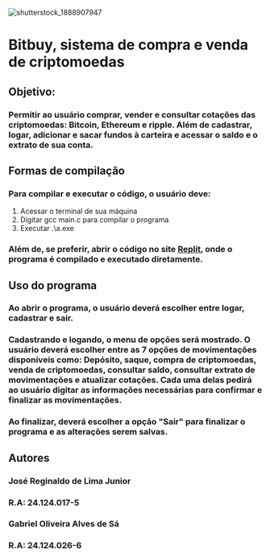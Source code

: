 ![shutterstock_1888907947](https://github.com/user-attachments/assets/dcf3de70-0fd5-4b98-b027-8523a46fa902)
# Bitbuy, sistema de compra e venda de criptomoedas

## Objetivo:
### Permitir ao usuário comprar, vender e consultar cotações das criptomoedas: Bitcoin, Ethereum e ripple. Além de cadastrar, logar, adicionar e sacar fundos à carteira e acessar o saldo e o extrato de sua conta.

## Formas de compilação
### Para compilar e executar o código, o usuário deve:
1. Acessar o terminal de sua máquina
2. Digitar gcc main.c para compilar o programa
3. Executar .\a.exe
### Além de, se preferir, abrir o código no site [Replit](https://replit.com), onde o programa é compilado e executado diretamente.

## Uso do programa
### Ao abrir o programa, o usuário deverá escolher entre logar, cadastrar e sair.
### Cadastrando e logando, o menu de opções será mostrado. O usuário deverá escolher entre as 7 opções de movimentações disponíveis como: Depósito, saque, compra de criptomoedas, venda de criptomoedas, consultar saldo, consultar extrato de movimentações e atualizar cotações. Cada uma delas pedirá ao usuário digitar as informações necessárias para confirmar e finalizar as movimentações.
### Ao finalizar, deverá escolher a opção "Sair" para finalizar o programa e as alterações serem salvas.

## Autores
### José Reginaldo de Lima Junior
### R.A: 24.124.017-5
### Gabriel Oliveira Alves de Sá
### R.A: 24.124.026-6

